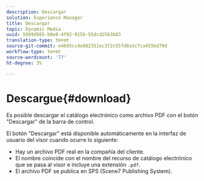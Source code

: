 ```yaml
---
description: Descargar
solution: Experience Manager
title: Descargar
topic: Dynamic Media
uuid: 5899d665-b0e8-4f02-915b-55dcd2563b83
translation-type: tm+mt
source-git-commit: e4695cc4e882351ec3f2c55fd8a3cfca455bd79d
workflow-type: tm+mt
source-wordcount: '77'
ht-degree: 3%

---
```



# Descargue{#download}

Es posible descargar el catálogo electrónico como archivo PDF con el botón &quot;Descargar&quot; de la barra de control.

El botón &quot;Descargar&quot; está disponible automáticamente en la interfaz de usuario del visor cuando ocurre lo siguiente:

* Hay un archivo PDF real en la compañía del cliente.
* El nombre coincide con el nombre del recurso de catálogo electrónico que se pasa al visor e incluye una extensión `.pdf`.
* El archivo PDF se publica en SPS (Scene7 Publishing System).

